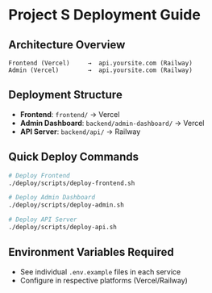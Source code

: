 # Project S Deployment Guide

## Architecture Overview
```
Frontend (Vercel)     →  api.yoursite.com (Railway)
Admin (Vercel)        →  api.yoursite.com (Railway)
```

## Deployment Structure
- **Frontend**: `frontend/` → Vercel
- **Admin Dashboard**: `backend/admin-dashboard/` → Vercel  
- **API Server**: `backend/api/` → Railway

## Quick Deploy Commands
```bash
# Deploy Frontend
./deploy/scripts/deploy-frontend.sh

# Deploy Admin Dashboard  
./deploy/scripts/deploy-admin.sh

# Deploy API Server
./deploy/scripts/deploy-api.sh
```

## Environment Variables Required
- See individual `.env.example` files in each service
- Configure in respective platforms (Vercel/Railway)